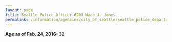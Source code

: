 ```yaml
---
layout: page
title: Seattle Police Officer 6903 Wade J. Jones
permalink: /information/agencies/city_of_seattle/seattle_police_department/copbook/6903/
---
```


**Age as of Feb. 24, 2016:** 32
